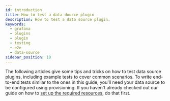 ```yaml
---
id: introduction
title: How to test a data dource plugin
description: How to test a data source plugin.
keywords:
  - grafana
  - plugins
  - plugin
  - testing
  - e2e
  - data-source
sidebar_position: 10
---
```


The following articles give some tips and tricks on how to test data source plugins, including example tests to cover common scenarios. To write end-to-end tests similar to the ones in this guide, you'll need your data source to be configured using provisioning. If you haven't already checked out our guide on how to [set up the required resources](../setup-resources.md), do that first.

<DocLinkList />
